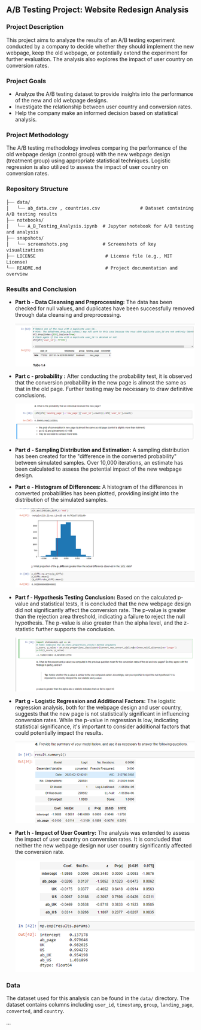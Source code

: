 ## A/B Testing Project: Website Redesign Analysis

### Project Description
This project aims to analyze the results of an A/B testing experiment conducted by a company to decide whether they should implement the new webpage, keep the old webpage, or potentially extend the experiment for further evaluation. The analysis also explores the impact of user country on conversion rates.

### Project Goals
- Analyze the A/B testing dataset to provide insights into the performance of the new and old webpage designs.
- Investigate the relationship between user country and conversion rates.
- Help the company make an informed decision based on statistical analysis.

### Project Methodology
The A/B testing methodology involves comparing the performance of the old webpage design (control group) with the new webpage design (treatment group) using appropriate statistical techniques. Logistic regression is also utilized to assess the impact of user country on conversion rates.

### Repository Structure
```
├── data/
│   └── ab_data.csv , countries.csv               # Dataset containing A/B testing results
├── notebooks/
│   └── A_B_Testing_Analysis.ipynb  # Jupyter notebook for A/B testing and analysis
├── snapshots/
│   └── screenshots.png             # Screenshots of key visualizations
├── LICENSE                          # License file (e.g., MIT License)
└── README.md                        # Project documentation and overview

```
### Results and Conclusion
- **Part b - Data Cleansing and Preprocessing:**
    The data has been checked for null values, and duplicates have been successfully removed through data cleansing and preprocessing.

    ![Snapshot of Data Cleansing](a.png)

- **Part c - probability :**
    After conducting the probability test, it is observed that the conversion probability in the new page is almost the same as that in the old page. Further testing may be necessary to draw definitive conclusions.

    ![Snapshot of Hypothesis Testing](b.png)

- **Part d - Sampling Distribution and Estimation:**
    A sampling distribution has been created for the "difference in the converted probability" between simulated samples. Over 10,000 iterations, an estimate has been calculated to assess the potential impact of the new webpage design.

- **Part e - Histogram of Differences:**
    A histogram of the differences in converted probabilities has been plotted, providing insight into the distribution of the simulated samples.

    ![Snapshot of Histogram](c.png)

- **Part f - Hypothesis Testing Conclusion:**
    Based on the calculated p-value and statistical tests, it is concluded that the new webpage design did not significantly affect the conversion rate. The p-value is greater than the rejection area threshold, indicating a failure to reject the null hypothesis. The p-value is also greater than the alpha level, and the z-statistic further supports the conclusion.
  
  ![Snapshot of Histogram](d.png)

- **Part g - Logistic Regression and Additional Factors:**
    The logistic regression analysis, both for the webpage design and user country, suggests that the new page is not statistically significant in influencing conversion rates. While the p-value in regression is low, indicating statistical significance, it's important to consider additional factors that could potentially impact the results.
  
  ![Snapshot of Histogram](e.png)
  
- **Part h - Impact of User Country:**
    The analysis was extended to assess the impact of user country on conversion rates. It is concluded that neither the new webpage design nor user country significantly affected the conversion rate.
  
  ![Snapshot of Histogram](f.png)
  
### Data
The dataset used for this analysis can be found in the `data/` directory. The dataset contains columns including `user_id`, `timestamp`, `group`, `landing_page`, `converted`, and `country`.

...

